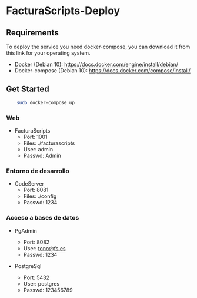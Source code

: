 # FacturaScripts-Deploy

## Requirements

To deploy the service you need docker-compose, you can download it from this link for your operating system.

- Docker (Debian 10): https://docs.docker.com/engine/install/debian/
- Docker-compose (Debian 10): https://docs.docker.com/compose/install/

## Get Started

```sh
    sudo docker-compose up
```

### Web

- FacturaScripts
  - Port: 1001
  - Files: ./facturascripts
  - User: admin
  - Passwd: Admin

### Entorno de desarrollo

- CodeServer
  - Port: 8081
  - Files: ./config
  - Passwd: 1234

### Acceso a bases de datos

- PgAdmin

  - Port: 8082
  - User: tono@fs.es
  - Passwd: 1234

- PostgreSql
  - Port: 5432
  - User: postgres
  - Passwd: 123456789
